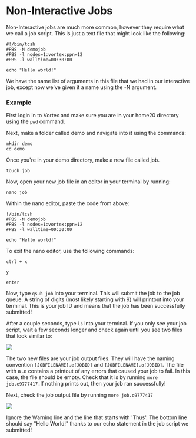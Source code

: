 # Non-Interactive Jobs

Non-Interactive jobs are much more common, however they require what we call a job script. This is just a text file that might look like the following:

```
#!/bin/tcsh
#PBS -N demojob
#PBS -l nodes=1:vortex:ppn=12
#PBS -l walltime=00:30:00

echo "Hello world!"
```

We have the same list of arguments in this file that we had in our interactive job, except now we've given it a name using the -N argument.

### Example

First login in to Vortex and make sure you are in your home20 directory using the `pwd` command.

Next, make a folder called demo and navigate into it using the commands:

```
mkdir demo
cd demo
```

Once you're in your demo directory, make a new file called job.

```
touch job
```

Now, open your new job file in an editor in your terminal by running:

```
nano job
```

Within the nano editor, paste the code from above:

```
!/bin/tcsh
#PBS -N demojob
#PBS -l nodes=1:vortex:ppn=12
#PBS -l walltime=00:30:00

echo "Hello world!"
```

To exit the nano editor, use the following commands:

`ctrl + x`

`y`

`enter`

Now, type `qsub job` into your terminal. This will submit the job to the job queue. A string of digits (most likely starting with 9) will printout into your terminal. This is your job ID and means that the job has been successfully submitted!

After a couple seconds, type `ls` into your terminal. If you only see your job script, wait a few seconds longer and check again until you see two files that look similar to:

![](</hpc-gitbook/assets/images/lsdemo (1).png>)

The two new files are your job output files. They will have the naming convention `[JOBFILENAME].e[JOBID]` and `[JOBFILENAME].o[JOBID]`. The file with a .e contains a printout of any errors that caused your job to fail. In this case, the file should be empty. Check that it is by running `more job.e9777417.`If nothing prints out, then your job ran successfully!

Next, check the job output file by running `more job.o9777417`

![](/hpc-gitbook/assets/images/morejo.png)

Ignore the Warning line and the line that starts with 'Thus'. The bottom line should say "Hello World!" thanks to our echo statement in the job script we submitted!
